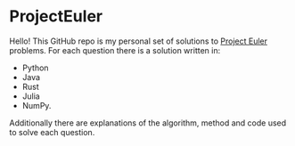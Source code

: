 # ProjectEuler
Hello! This GitHub repo is my personal set of solutions to
[Project Euler](https://projecteuler.net/) problems. For each question 
there is a solution written in:
* Python
* Java 
* Rust
* Julia 
* NumPy.

Additionally there are explanations of the algorithm, method and code 
used to solve each question. 


